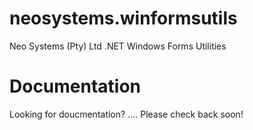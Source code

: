 # neosystems.winformsutils
Neo Systems (Pty) Ltd .NET Windows Forms Utilities

# Documentation
Looking for doucmentation? .... Please check back soon!
